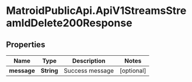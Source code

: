 # MatroidPublicApi.ApiV1StreamsStreamIdDelete200Response

## Properties

Name | Type | Description | Notes
------------ | ------------- | ------------- | -------------
**message** | **String** | Success message | [optional] 


